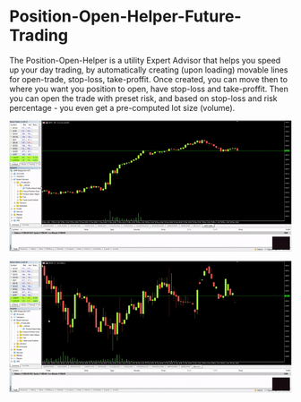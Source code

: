 # Position-Open-Helper-Future-Trading

The Position-Open-Helper is a utility Expert Advisor that helps you speed up your day trading, by automatically creating (upon loading) movable lines for open-trade, stop-loss, take-proffit.
Once created, you can move then to where you want you position to open, have stop-loss and take-proffit. Then you can open the trade with preset risk, and based on stop-loss and risk percentage - you even get a pre-computed lot size (volume). 

<p align="left" dir="auto">
  <a target="_blank" rel="noopener noreferrer" href="/Demo_Poh_Sell-market-RTY-opt.gif">
    <img src="/img/Demo_Poh_Sell-market-RTY-opt.gif" alt="Demo for using POH for Buy-Limit position.">
  </a>
</p>


<p align="left" dir="auto">
  <a target="_blank" rel="noopener noreferrer" href="/Demo_Poh_Buy-limit-GCE-opt.gif">
    <img src="/img/Demo_Poh_Buy-limit-GCE-opt.gif" alt="Demo for using POH for Buy-Limit position.">
  </a>
</p>
